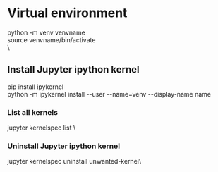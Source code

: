 # Virtual environment
python -m venv venvname\
source venvname/bin/activate\
\

## Install Jupyter ipython kernel
pip install ipykernel\
python -m ipykernel install --user --name=venv --display-name name

### List all kernels
jupyter kernelspec list \

### Uninstall Jupyter ipython kernel
jupyter kernelspec uninstall unwanted-kernel\
